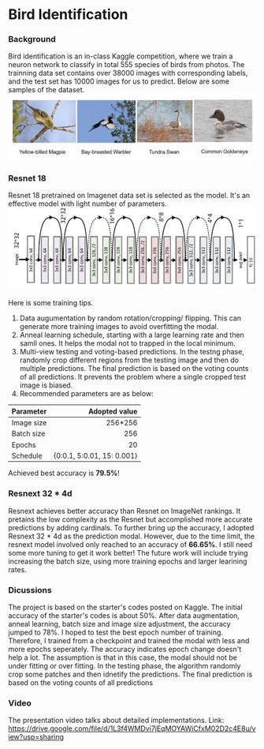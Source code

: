 # Bird Identification
### Background
Bird identification is an in-class Kaggle competition, where we train a neuron network to classify in total 555 species of birds from photos. 
The trainning data set contains over 38000 images with corresponding labels, and the test set has 10000 images for us to predict. Below are some samples of the dataset.
![Examples from the data set](https://github.com/alecgao066/Bird-identification/blob/main/Demo/examples.JPG)
### Resnet 18
Resnet 18 pretrained on Imagenet data set is selected as the model. It's an effective model with light number of parameters. 
![Resnet 18](https://github.com/alecgao066/Bird-identification/blob/main/Demo/res18.JPG)

Here is some training tips.
1. Data augumentation by random rotation/cropping/ flipping. This can generate more training images to avoid overfitting the modal.
2. Anneal learning schedule, starting with a large learning rate and then samll ones. It helps the modal not to trapped in the local minimum. 
3. Multi-view testing and voting-based predictions. In the testng phase, randomly crop different regions from the testing image and then do multiple predictions. The final prediction is based on the voting counts of all predictions. It prevents the problem where a single cropped test image is biased.
4. Recommended parameters are as below:

| Parameter  | Adopted value |  
| --------   | -----:   | 
| Image size | 256*256  |  
| Batch size | 256      |  
| Epochs     |20        |
| Schedule   | {0:0.1, 5:0.01, 15: 0.001}      | 

Achieved best accuracy is **79.5%**!

### Resnext 32 * 4d
Resnext achieves better accuracy than Resnet on ImageNet rankings. It pretains the low complexity as the Resnet but accomplished more accurate predictions by adding cardinals. To further bring up the accuracy, I adopted Resnext 32 * 4d as the prediction modal. However, due to the time limit, the resnext model involved only reached to an accuracy of **66.65%**. I still need some more tuning to get it work better!
The future work will include trying increasing the batch size, using more training epochs and larger learining rates.

### Dicussions
The project is based on the starter's codes posted on Kaggle. The initial accuracy of the starter's codes is about 50%. After data augmentation, anneal learning, batch size and image size adjustment, the accuracy jumped to 78%.
I hoped to test the best epoch number of training. Therefore, I trained from a checkpoint and trained the modal with less and more epochs seperately. The accuracy indicates epoch change doesn't help a lot. The assumption is that in this case, the modal should not be under fitting or over fitting.
In the testing phase, the algorithm randomly crop some patches and then idnetify the predictions. The final prediction is based on the voting counts of all predictions
### Video
The presentation video talks about detailed implementations.
Link: https://drive.google.com/file/d/1L3f4WMDvi7jEqMOYAWiCfxM02D2c4E8u/view?usp=sharing
